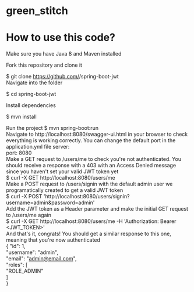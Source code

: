 # green_stitch
# How to use this code?<br />
Make sure you have Java 8 and Maven installed<br />

Fork this repository and clone it <br />

$ git clone https://github.com/<your-user>/spring-boot-jwt <br />
Navigate into the folder <br />

$ cd spring-boot-jwt

Install dependencies <br />

$ mvn install <br />

Run the project
$ mvn spring-boot:run <br />
Navigate to http://localhost:8080/swagger-ui.html in your browser to check everything is working correctly. You can change the default port in the application.yml file
server:<br />
        port: 8080 <br />
Make a GET request to /users/me to check you're not authenticated. You should receive a response with a 403 with an Access Denied message since you haven't set your valid JWT token yet <br />
$ curl -X GET http://localhost:8080/users/me <br />
Make a POST request to /users/signin with the default admin user we programatically created to get a valid JWT token <br />
$ curl -X POST 'http://localhost:8080/users/signin?username=admin&password=admin' <br />
Add the JWT token as a Header parameter and make the initial GET request to /users/me again <br />
$ curl -X GET http://localhost:8080/users/me -H 'Authorization: Bearer <JWT_TOKEN>' <br />
And that's it, congrats! You should get a similar response to this one, meaning that you're now authenticated <br />
{
  "id": 1, <br />
  "username": "admin", <br />
  "email": "admin@email.com", <br />
  "roles": [ <br />
    "ROLE_ADMIN" <br />
  ] <br />
} <br />
